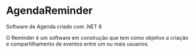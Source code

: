 # AgendaReminder
Software de Agenda criado com .NET 6

O Reminder é um software em construção que tem como objetivo a criação e compartilhamento de eventos entre um ou mais usuarios.
